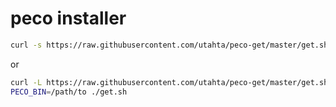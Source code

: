 # peco installer

```bash
curl -s https://raw.githubusercontent.com/utahta/peco-get/master/get.sh | sh
```
or
```bash
curl -L https://raw.githubusercontent.com/utahta/peco-get/master/get.sh -o get.sh
PECO_BIN=/path/to ./get.sh
```
